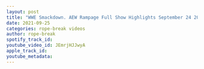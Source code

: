 ```yaml
---
layout: post
title: "WWE Smackdown. AEW Rampage Full Show Highlights September 24 2021 | Review"
date: 2021-09-25
categories: rope-break videos
author: rope-break
spotify_track_id: 
youtube_video_id: JEmrjHJJwyA
apple_track_id: 
youtube_metadata: 
---
```

